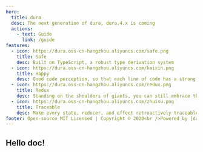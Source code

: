 ```yaml
---
hero:
  title: dura
  desc: The next generation of dura, dura.4.x is coming
  actions:
    - text: Guide
      link: /guide
features:
  - icon: https://dura.oss-cn-hangzhou.aliyuncs.com/safe.png
    title: Safe
    desc: Built on TypeScript, a robust type derivation system
  - icon: https://dura.oss-cn-hangzhou.aliyuncs.com/kaixin.png
    title: Happy
    desc: Good code perception, so that each line of code has a strong sense of security
  - icon: https://dura.oss-cn-hangzhou.aliyuncs.com/redux.png
    title: Redux
    desc: Standing on the shoulders of giants, you can still embrace the whole Redux ecology
  - icon: https://dura.oss-cn-hangzhou.aliyuncs.com/zhuisu.png
    title: Traceable
    desc: Make every state, reducer, and effect retroactively traceable without having to worry about the inability to remove it safely
footer: Open-source MIT Licensed | Copyright © 2020<br />Powered by [dumi](https://d.umijs.org)
---
```


## Hello doc!
